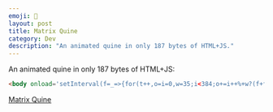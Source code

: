 ```yaml
---
emoji: 🧬
layout: post
title: Matrix Quine
category: Dev
description: "An animated quine in only 187 bytes of HTML+JS."
---
```


An animated quine in only 187 bytes of HTML+JS:

```html
<body onload='setInterval(f=_=>{for(t++,o=i=0,w=35;i<384;o+=i++%+w?(f+f+f)[i].fontcolor(g==9?"#FFF":[0,g,0]):"\n")g=0|(i/w-t/((i%w)**5%w+3)+w*t)%w;p.innerHTML=o},t=9)'bgcolor=X><pre id=p>
```

[Matrix Quine](matrix/quine)

